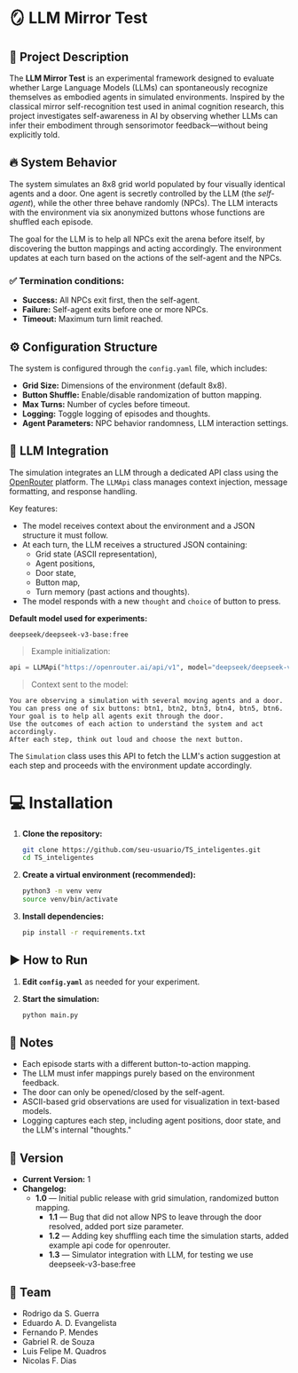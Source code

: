 
# 🪞 LLM Mirror Test

## 🚀 Project Description
The **LLM Mirror Test** is an experimental framework designed to evaluate whether Large Language Models (LLMs) can spontaneously recognize themselves as embodied agents in simulated environments. Inspired by the classical mirror self-recognition test used in animal cognition research, this project investigates self-awareness in AI by observing whether LLMs can infer their embodiment through sensorimotor feedback—without being explicitly told.

## 🔥 System Behavior
The system simulates an 8x8 grid world populated by four visually identical agents and a door. One agent is secretly controlled by the LLM (the *self-agent*), while the other three behave randomly (NPCs). The LLM interacts with the environment via six anonymized buttons whose functions are shuffled each episode.

The goal for the LLM is to help all NPCs exit the arena before itself, by discovering the button mappings and acting accordingly. The environment updates at each turn based on the actions of the self-agent and the NPCs.

### ✅ Termination conditions:
- **Success:** All NPCs exit first, then the self-agent.
- **Failure:** Self-agent exits before one or more NPCs.
- **Timeout:** Maximum turn limit reached.

## ⚙️ Configuration Structure
The system is configured through the `config.yaml` file, which includes:

- **Grid Size:** Dimensions of the environment (default 8x8).
- **Button Shuffle:** Enable/disable randomization of button mapping.
- **Max Turns:** Number of cycles before timeout.
- **Logging:** Toggle logging of episodes and thoughts.
- **Agent Parameters:** NPC behavior randomness, LLM interaction settings.


## 🤖 LLM Integration

The simulation integrates an LLM through a dedicated API class using the [OpenRouter](https://openrouter.ai) platform. The `LLMApi` class manages context injection, message formatting, and response handling.

Key features:

- The model receives context about the environment and a JSON structure it must follow.
- At each turn, the LLM receives a structured JSON containing:
  - Grid state (ASCII representation),
  - Agent positions,
  - Door state,
  - Button map,
  - Turn memory (past actions and thoughts).
- The model responds with a new `thought` and `choice` of button to press.

**Default model used for experiments:**
```
deepseek/deepseek-v3-base:free
```

> Example initialization:
```python
api = LLMApi("https://openrouter.ai/api/v1", model="deepseek/deepseek-v3-base:free")
```

> Context sent to the model:
```
You are observing a simulation with several moving agents and a door. 
You can press one of six buttons: btn1, btn2, btn3, btn4, btn5, btn6. 
Your goal is to help all agents exit through the door. 
Use the outcomes of each action to understand the system and act accordingly. 
After each step, think out loud and choose the next button.
```

The `Simulation` class uses this API to fetch the LLM's action suggestion at each step and proceeds with the environment update accordingly.


# 💻 Installation

1. **Clone the repository:**
   ```bash
   git clone https://github.com/seu-usuario/TS_inteligentes.git
   cd TS_inteligentes
   ```

2. **Create a virtual environment (recommended):**
   ```bash
   python3 -m venv venv
   source venv/bin/activate
   ```

3. **Install dependencies:**
   ```bash
   pip install -r requirements.txt
   ```

## ▶️ How to Run

1. **Edit `config.yaml`** as needed for your experiment.

2. **Start the simulation:**
   ```bash
   python main.py
   ```


## 📝 Notes
- Each episode starts with a different button-to-action mapping.
- The LLM must infer mappings purely based on the environment feedback.
- The door can only be opened/closed by the self-agent.
- ASCII-based grid observations are used for visualization in text-based models.
- Logging captures each step, including agent positions, door state, and the LLM's internal "thoughts."

## 🧾 Version
- **Current Version:** 1
- **Changelog:**
  - **1.0** — Initial public release with grid simulation, randomized button mapping.
      - **1.1** — Bug that did not allow NPS to leave through the door resolved, added port size parameter.
      - **1.2** — Adding key shuffling each time the simulation starts, added example api code for openrouter.
      - **1.3** — Simulator integration with LLM, for testing we use deepseek-v3-base:free
   


## 👥 Team
- Rodrigo da S. Guerra
- Eduardo A. D. Evangelista
- Fernando P. Mendes
- Gabriel R. de Souza
- Luis Felipe M. Quadros
- Nicolas F. Dias
